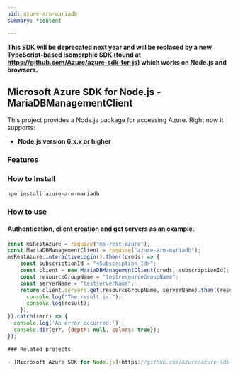 ```yaml
---
uid: azure-arm-mariadb
summary: *content

---
```

**This SDK will be deprecated next year and will be replaced by a new TypeScript-based isomorphic SDK (found at https://github.com/Azure/azure-sdk-for-js) which works on Node.js and browsers.**
## Microsoft Azure SDK for Node.js - MariaDBManagementClient
This project provides a Node.js package for accessing Azure. Right now it supports:
- **Node.js version 6.x.x or higher**

### Features


### How to Install

```bash
npm install azure-arm-mariadb
```

### How to use

#### Authentication, client creation and get servers as an example.

```javascript
const msRestAzure = require("ms-rest-azure");
const MariaDBManagementClient = require("azure-arm-mariadb");
msRestAzure.interactiveLogin().then((creds) => {
    const subscriptionId = "<Subscription_Id>";
    const client = new MariaDBManagementClient(creds, subscriptionId);
    const resourceGroupName = "testresourceGroupName";
    const serverName = "testserverName";
    return client.servers.get(resourceGroupName, serverName).then((result) => {
      console.log("The result is:");
      console.log(result);
    });
}).catch((err) => {
  console.log('An error occurred:');
  console.dir(err, {depth: null, colors: true});
});

### Related projects

- [Microsoft Azure SDK for Node.js](https://github.com/Azure/azure-sdk-for-node)
